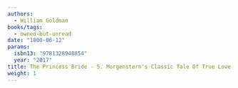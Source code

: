 ```yaml
---
authors:
  - William Goldman
books/tags:
  - owned-but-unread
date: "1800-06-12"
params:
  isbn13: "9781328948854"
  year: "2017"
title: The Princess Bride - S. Morgenstern's Classic Tale Of True Love & High Adventure
weight: 1
---
```


<!--more-->
